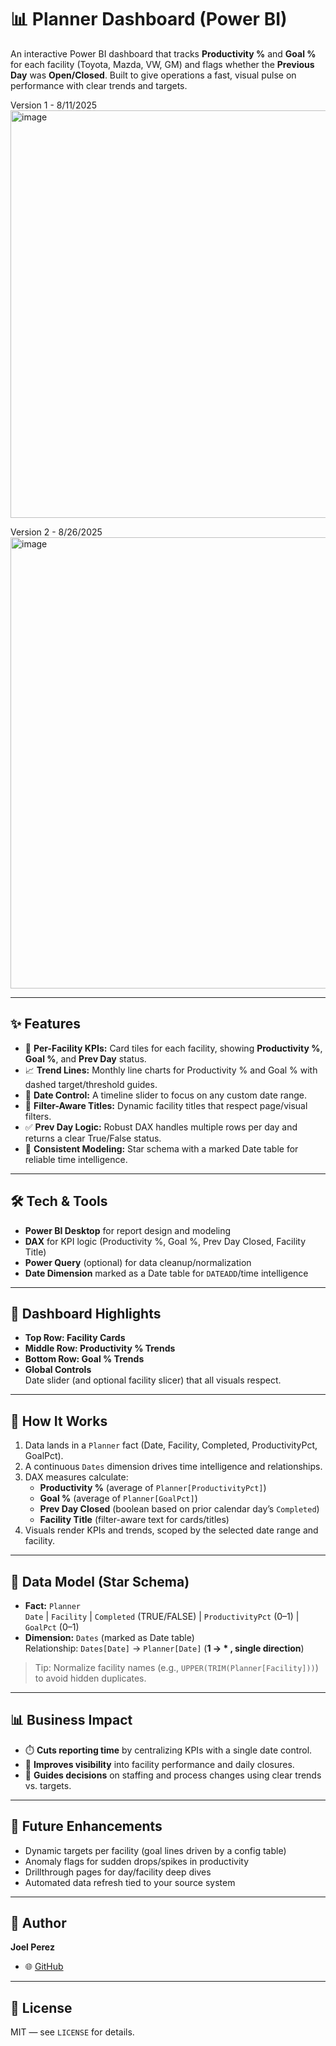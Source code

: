 # 📊 Planner Dashboard (Power BI)

An interactive Power BI dashboard that tracks **Productivity %** and **Goal %** for each facility (Toyota, Mazda, VW, GM) and flags whether the **Previous Day** was **Open/Closed**. Built to give operations a fast, visual pulse on performance with clear trends and targets.

Version 1 - 8/11/2025
<img width="1160" height="652" alt="image" src="https://github.com/user-attachments/assets/6624e762-1ddc-4b03-8ff4-151393da0922" />

Version 2 - 8/26/2025
<img width="1286" height="722" alt="image" src="https://github.com/user-attachments/assets/5b05d155-6e8c-4183-9f1a-1c7d7fab6693" />


---

## ✨ Features
- 🧭 **Per-Facility KPIs:** Card tiles for each facility, showing **Productivity %**, **Goal %**, and **Prev Day** status.
- 📈 **Trend Lines:** Monthly line charts for Productivity % and Goal % with dashed target/threshold guides.
- 📆 **Date Control:** A timeline slider to focus on any custom date range.
- 🧩 **Filter-Aware Titles:** Dynamic facility titles that respect page/visual filters.
- ✅ **Prev Day Logic:** Robust DAX handles multiple rows per day and returns a clear True/False status.
- 🧪 **Consistent Modeling:** Star schema with a marked Date table for reliable time intelligence.

---

## 🛠️ Tech & Tools
- **Power BI Desktop** for report design and modeling  
- **DAX** for KPI logic (Productivity %, Goal %, Prev Day Closed, Facility Title)  
- **Power Query** (optional) for data cleanup/normalization  
- **Date Dimension** marked as a Date table for `DATEADD`/time intelligence

---

## 📂 Dashboard Highlights
- **Top Row: Facility Cards**  
- **Middle Row: Productivity % Trends**  
- **Bottom Row: Goal % Trends**  
- **Global Controls**  
  Date slider (and optional facility slicer) that all visuals respect.

---

## 🚀 How It Works
1. Data lands in a `Planner` fact (Date, Facility, Completed, ProductivityPct, GoalPct).  
2. A continuous `Dates` dimension drives time intelligence and relationships.  
3. DAX measures calculate:
   - **Productivity %** (average of `Planner[ProductivityPct]`)
   - **Goal %** (average of `Planner[GoalPct]`)
   - **Prev Day Closed** (boolean based on prior calendar day’s `Completed`)
   - **Facility Title** (filter-aware text for cards/titles)
4. Visuals render KPIs and trends, scoped by the selected date range and facility.

---

## 🧱 Data Model (Star Schema)
- **Fact:** `Planner`  
  `Date` | `Facility` | `Completed` (TRUE/FALSE) | `ProductivityPct` (0–1) | `GoalPct` (0–1)
- **Dimension:** `Dates` (marked as Date table)  
  Relationship: `Dates[Date]` → `Planner[Date]` (**1 → * , single direction**)

> Tip: Normalize facility names (e.g., `UPPER(TRIM(Planner[Facility]))`) to avoid hidden duplicates.

---

## 📊 Business Impact
- ⏱️ **Cuts reporting time** by centralizing KPIs with a single date control.
- 🔎 **Improves visibility** into facility performance and daily closures.
- 🧭 **Guides decisions** on staffing and process changes using clear trends vs. targets.

---

## 🔮 Future Enhancements
- Dynamic targets per facility (goal lines driven by a config table)
- Anomaly flags for sudden drops/spikes in productivity
- Drillthrough pages for day/facility deep dives
- Automated data refresh tied to your source system

---

## 👤 Author
**Joel Perez**  
- 🌐 [GitHub](https://github.com/JoelProjectHub)  

---

## 📄 License
MIT — see `LICENSE` for details.
